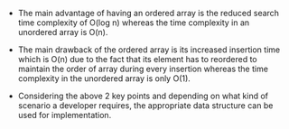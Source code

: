 - The main advantage of having an ordered array is the reduced search
  time complexity of O(log n) whereas the time complexity in an
  unordered array is O(n).

- The main drawback of the ordered array is its increased insertion
  time which is O(n) due to the fact that its element has to reordered
  to maintain the order of array during every insertion whereas the
  time complexity in the unordered array is only O(1).

- Considering the above 2 key points and depending on what kind of
  scenario a developer requires, the appropriate data structure can be
  used for implementation.